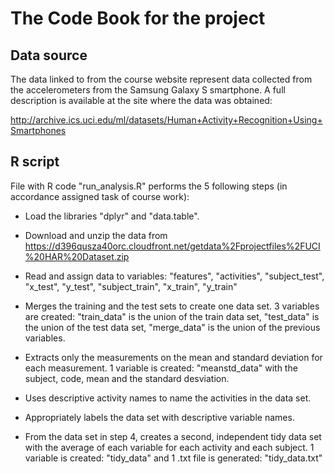 # The Code Book for the project

## Data source

The data linked to from the course website represent data collected from the accelerometers from the Samsung Galaxy S smartphone. 
A full description is available at the site where the data was obtained:

http://archive.ics.uci.edu/ml/datasets/Human+Activity+Recognition+Using+Smartphones

## R script

File with R code "run_analysis.R" performs the 5 following steps (in accordance assigned task of course work):

- Load the libraries "dplyr" and "data.table".
- Download and unzip the data from 
https://d396qusza40orc.cloudfront.net/getdata%2Fprojectfiles%2FUCI%20HAR%20Dataset.zip

- Read and assign data to variables:
"features", "activities", "subject_test", "x_test", "y_test", "subject_train", "x_train", "y_train"

- Merges the training and the test sets to create one data set.
3 variables are created: "train_data" is the union of the train data set, "test_data" is the union of the test data set, "merge_data" is the union of the previous variables.

- Extracts only the measurements on the mean and standard deviation for each measurement.
1 variable is created: "meanstd_data" with the subject, code, mean and the standard desviation.

- Uses descriptive activity names to name the activities in the data set.

- Appropriately labels the data set with descriptive variable names.

- From the data set in step 4, creates a second, independent tidy data set with the average of each variable for each activity and each subject.
1 variable is created: "tidy_data" and 1 .txt file is generated: "tidy_data.txt"

